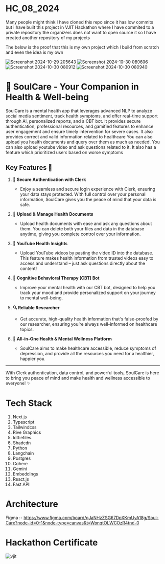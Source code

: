 ﻿# HC_08_2024

Many people might think I have cloned this repo since it has low commits but i have built this project in VJIT Hackathon where I have commited to a private repository the organizers does not want to open source it so I have created another repository of my projects

The below is the proof that this is my own project which I build from scratch and even the idea is my own

![Screenshot 2024-10-29 205643](https://github.com/user-attachments/assets/e965eb67-8bd2-41d1-8473-4bca0bb15e4b)
![Screenshot 2024-10-30 080606](https://github.com/user-attachments/assets/58f9fced-ebe0-4e61-ac53-0a2be51d5cc7)
![Screenshot 2024-10-30 080912](https://github.com/user-attachments/assets/32ac7ec0-d8ea-49d3-aadd-5c8a90b21fed)
![Screenshot 2024-10-30 080940](https://github.com/user-attachments/assets/c3d38dda-3e8a-4989-90ee-30911d4ca647)

# 🌟 SoulCare - Your Companion in Health & Well-being

SoulCare is a mental health app that leverages advanced NLP to analyze social media sentiment, track health symptoms, and offer real-time support through AI, personalized reports, and a CBT bot. It provides secure authentication, professional resources, and gamified features to enhance user engagement and ensure timely intervention for severe cases. It also provides correct and valid information related to healthcare You can also upload you health documents and query over them as much as needed. You can also upload youtube video and ask questions related to it. It also has a feature which prioritized users based on worse symptoms

## Key Features 🚀

1. **🔐 Secure Authentication with Clerk**  
   - Enjoy a seamless and secure login experience with Clerk, ensuring your data stays protected. With full control over your personal information, SoulCare gives you the peace of mind that your data is safe.

2. **📄 Upload & Manage Health Documents**  
   - Upload health documents with ease and ask any questions about them. You can delete both your files and data in the database anytime, giving you complete control over your information.

3. **🎥 YouTube Health Insights**  
   - Upload YouTube videos by pasting the video ID into the database. This feature makes health information from trusted videos easy to access and understand – just ask questions directly about the content!

4. **💬 Cognitive Behavioral Therapy (CBT) Bot**  
   - Improve your mental health with our CBT bot, designed to help you track your mood and provide personalized support on your journey to mental well-being.

5. **🔍 Reliable Researcher**  
   - Get accurate, high-quality health information that's false-proofed by our researcher, ensuring you’re always well-informed on healthcare topics.

6. **🌈 All-in-One Health & Mental Wellness Platform**  
   - SoulCare aims to make healthcare accessible, reduce symptoms of depression, and provide all the resources you need for a healthier, happier you.

---

With Clerk authentication, data control, and powerful tools, SoulCare is here to bring you peace of mind and make health and wellness accessible to everyone! ✨

# Tech Stack

1. Next.js
2. Typescript
3. Tailwindcss
4. Rive Graphics
5. lottiefiles
6. Shadcdn
7. Python
8. Langchain
9. Postgres
10. Cohere
11. Gemini
12. Embeddings
13. React.js
14. Fast API

# Architecture

Figma :- https://www.figma.com/board/qJaNHzZSG67DpXKmUyA18g/Soul-Care?node-id=0-1&node-type=canvas&t=WpnqtOLWCOzR4tnd-0

# Hackathon Certificate

![vjit](https://github.com/user-attachments/assets/a9bc380b-83d0-4c50-890b-e70bf2e112fc)
